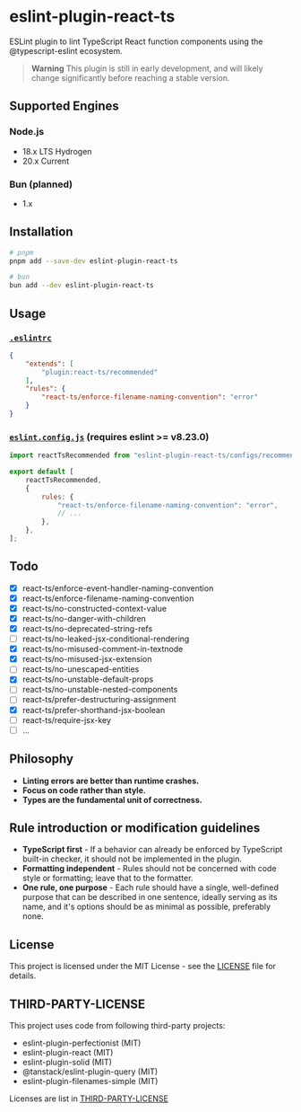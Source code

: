 # eslint-plugin-react-ts

ESLint plugin to lint TypeScript React function components using the @typescript-eslint ecosystem.

> **Warning**
> This plugin is still in early development, and will likely change significantly before reaching a stable version.

## Supported Engines

### Node.js

- 18.x LTS Hydrogen
- 20.x Current

### Bun (planned)

- 1.x

## Installation

```bash
# pnpm
pnpm add --save-dev eslint-plugin-react-ts

# bun
bun add --dev eslint-plugin-react-ts
```

## Usage

### [`.eslintrc`](https://eslint.org/docs/latest/use/configure/configuration-files)

```json
{
    "extends": [
        "plugin:react-ts/recommended"
    ],
    "rules": {
        "react-ts/enforce-filename-naming-convention": "error"
    }
}
```

### [`eslint.config.js`](https://eslint.org/docs/latest/use/configure/configuration-files-new) (requires eslint >= v8.23.0)

```js
import reactTsRecommended from "eslint-plugin-react-ts/configs/recommended";

export default [
    reactTsRecommended,
    {
        rules: {
            "react-ts/enforce-filename-naming-convention": "error",
            // ...
        },
    },
];
```

## Todo

- [x] react-ts/enforce-event-handler-naming-convention
- [x] react-ts/enforce-filename-naming-convention
- [x] react-ts/no-constructed-context-value
- [x] react-ts/no-danger-with-children
- [x] react-ts/no-deprecated-string-refs
- [ ] react-ts/no-leaked-jsx-conditional-rendering
- [x] react-ts/no-misused-comment-in-textnode
- [x] react-ts/no-misused-jsx-extension
- [ ] react-ts/no-unescaped-entities
- [x] react-ts/no-unstable-default-props
- [ ] react-ts/no-unstable-nested-components
- [ ] react-ts/prefer-destructuring-assignment
- [x] react-ts/prefer-shorthand-jsx-boolean
- [ ] react-ts/require-jsx-key
- [ ] ...

## Philosophy

- **Linting errors are better than runtime crashes.**
- **Focus on code rather than style.**
- **Types are the fundamental unit of correctness.**

## Rule introduction or modification guidelines

- **TypeScript first** - If a behavior can already be enforced by TypeScript built-in checker, it should not be implemented in the plugin.
- **Formatting independent** - Rules should not be concerned with code style or formatting; leave that to the formatter.
- **One rule, one purpose** - Each rule should have a single, well-defined purpose that can be described in one sentence, ideally serving as its name, and it's options should be as minimal as possible, preferably none.

## License

This project is licensed under the MIT License - see the [LICENSE](LICENSE) file for details.

## THIRD-PARTY-LICENSE

This project uses code from following third-party projects:

- eslint-plugin-perfectionist (MIT)
- eslint-plugin-react (MIT)
- eslint-plugin-solid (MIT)
- @tanstack/eslint-plugin-query (MIT)
- eslint-plugin-filenames-simple (MIT)

Licenses are list in [THIRD-PARTY-LICENSE](THIRD-PARTY-LICENSE)
